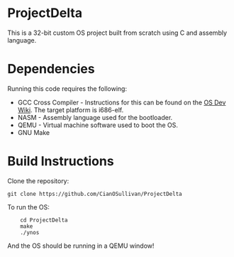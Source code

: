 # ProjectDelta

This is a 32-bit custom OS project built from scratch using C and assembly language.

# Dependencies
Running this code requires the following:

* GCC Cross Compiler - Instructions for this can be found on the [OS Dev Wiki](https://wiki.osdev.org/GCC_Cross-Compiler). The target platform is i686-elf.
* NASM - Assembly language used for the bootloader.
* QEMU - Virtual machine software used to boot the OS.
* GNU Make

# Build Instructions
Clone the repository:

```
git clone https://github.com/CianOSullivan/ProjectDelta
```

To run the OS:

```
    cd ProjectDelta
    make
    ./ynos
```

And the OS should be running in a QEMU window!
